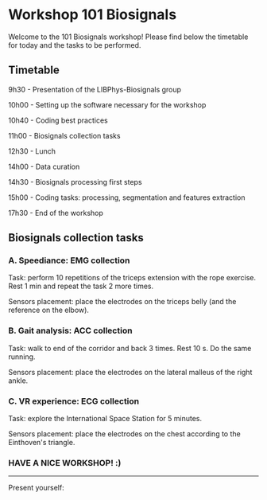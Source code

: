 # Workshop 101 Biosignals

Welcome to the 101 Biosignals workshop! Please find below the timetable for today and the tasks to be performed.

## Timetable

9h30 - Presentation of the LIBPhys-Biosignals group

10h00 - Setting up the software necessary for the workshop

10h40 - Coding best practices

11h00 - Biosignals collection tasks

12h30 - Lunch

14h00 - Data curation

14h30 - Biosignals processing first steps

15h00 - Coding tasks: processing, segmentation and features extraction

17h30 - End of the workshop


## Biosignals collection tasks

### A. Speediance: EMG collection

Task: perform 10 repetitions of the triceps extension with the rope exercise. Rest 1 min and repeat the task 2 more times.

Sensors placement: place the electrodes on the triceps belly (and the reference on the elbow).



### B. Gait analysis: ACC collection

Task: walk to end of the corridor and back 3 times. Rest 10 s. Do the same running.

Sensors placement: place the electrodes on the lateral malleus of the right ankle.



### C. VR experience: ECG collection

Task: explore the International Space Station for 5 minutes.

Sensors placement: place the electrodes on the chest according to the Einthoven's triangle.


### HAVE A NICE WORKSHOP! :) 

-------------------------------------------------------------------------------------------------------
Present yourself:
